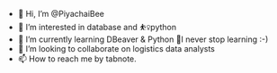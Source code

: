 - 👋 Hi, I’m @PiyachaiBee
- 👀 I’m interested in database and ⛹️‍♀️python
- 🌱 I’m currently learning DBeaver & Python 🥇I never stop learning :-)
- 💞️ I’m looking to collaborate on logistics data analysts 
- 📫 How to reach me by tabnote.

<!---
PiyachaiBee/PiyachaiBee is a ✨ special ✨ repository because its `README.md` (this file) appears on your GitHub profile.
You can click the Preview link to take a look at your changes.
--->
